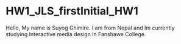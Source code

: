 # HW1_JLS_firstInitial_HW1
 
Hello, My name is Suyog Ghimire. I am from Nepal and Im currently studying Interactive media design in Fanshawe College. 
